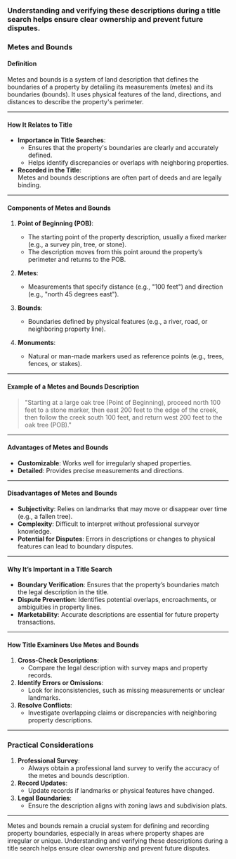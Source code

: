 ### Understanding and verifying these descriptions during a title search helps ensure clear ownership and prevent future disputes.
### **Metes and Bounds**  

#### **Definition**  
Metes and bounds is a system of land description that defines the boundaries of a property by detailing its measurements (metes) and its boundaries (bounds). It uses physical features of the land, directions, and distances to describe the property's perimeter.  

---

#### **How It Relates to Title**  
- **Importance in Title Searches**:  
  - Ensures that the property's boundaries are clearly and accurately defined.  
  - Helps identify discrepancies or overlaps with neighboring properties.  
- **Recorded in the Title**:  
  Metes and bounds descriptions are often part of deeds and are legally binding.  

---

#### **Components of Metes and Bounds**  
1. **Point of Beginning (POB)**:  
   - The starting point of the property description, usually a fixed marker (e.g., a survey pin, tree, or stone).  
   - The description moves from this point around the property’s perimeter and returns to the POB.  

2. **Metes**:  
   - Measurements that specify distance (e.g., "100 feet") and direction (e.g., "north 45 degrees east").  

3. **Bounds**:  
   - Boundaries defined by physical features (e.g., a river, road, or neighboring property line).  

4. **Monuments**:  
   - Natural or man-made markers used as reference points (e.g., trees, fences, or stakes).  

---

#### **Example of a Metes and Bounds Description**  
> "Starting at a large oak tree (Point of Beginning), proceed north 100 feet to a stone marker, then east 200 feet to the edge of the creek, then follow the creek south 100 feet, and return west 200 feet to the oak tree (POB)."

---

#### **Advantages of Metes and Bounds**  
- **Customizable**: Works well for irregularly shaped properties.  
- **Detailed**: Provides precise measurements and directions.  

---

#### **Disadvantages of Metes and Bounds**  
- **Subjectivity**: Relies on landmarks that may move or disappear over time (e.g., a fallen tree).  
- **Complexity**: Difficult to interpret without professional surveyor knowledge.  
- **Potential for Disputes**: Errors in descriptions or changes to physical features can lead to boundary disputes.  

---

#### **Why It’s Important in a Title Search**  
- **Boundary Verification**: Ensures that the property’s boundaries match the legal description in the title.  
- **Dispute Prevention**: Identifies potential overlaps, encroachments, or ambiguities in property lines.  
- **Marketability**: Accurate descriptions are essential for future property transactions.  

---

#### **How Title Examiners Use Metes and Bounds**  
1. **Cross-Check Descriptions**:  
   - Compare the legal description with survey maps and property records.  
2. **Identify Errors or Omissions**:  
   - Look for inconsistencies, such as missing measurements or unclear landmarks.  
3. **Resolve Conflicts**:  
   - Investigate overlapping claims or discrepancies with neighboring property descriptions.  

---

### **Practical Considerations**  
1. **Professional Survey**:  
   - Always obtain a professional land survey to verify the accuracy of the metes and bounds description.  
2. **Record Updates**:  
   - Update records if landmarks or physical features have changed.  
3. **Legal Boundaries**:  
   - Ensure the description aligns with zoning laws and subdivision plats.  

---

Metes and bounds remain a crucial system for defining and recording property boundaries, especially in areas where property shapes are irregular or unique. Understanding and verifying these descriptions during a title search helps ensure clear ownership and prevent future disputes.
